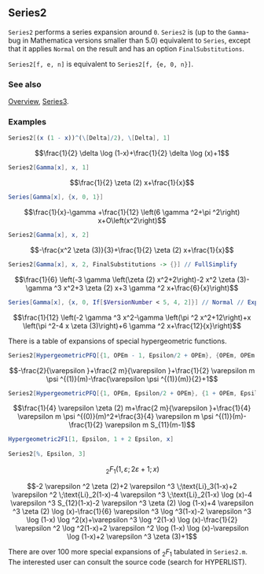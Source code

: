 ## Series2

`Series2` performs a series expansion around `0`. `Series2` is (up to the `Gamma`-bug in Mathematica versions smaller than 5.0) equivalent to `Series`, except that it applies `Normal` on the result and has an option `FinalSubstitutions`.

`Series2[f, e, n]` is equivalent to `Series2[f, {e, 0, n}]`.

### See also

[Overview](Extra/FeynCalc.md), [Series3](Series3.md).

### Examples

```mathematica
Series2[(x (1 - x))^(\[Delta]/2), \[Delta], 1]
```

$$\frac{1}{2} \delta  \log (1-x)+\frac{1}{2} \delta  \log (x)+1$$

```mathematica
Series2[Gamma[x], x, 1]
```

$$\frac{1}{2} \zeta (2) x+\frac{1}{x}$$

```mathematica
Series[Gamma[x], {x, 0, 1}]
```

$$\frac{1}{x}-\gamma +\frac{1}{12} \left(6 \gamma ^2+\pi ^2\right) x+O\left(x^2\right)$$

```mathematica
Series2[Gamma[x], x, 2]
```

$$-\frac{x^2 \zeta (3)}{3}+\frac{1}{2} \zeta (2) x+\frac{1}{x}$$

```mathematica
Series2[Gamma[x], x, 2, FinalSubstitutions -> {}] // FullSimplify
```

$$\frac{1}{6} \left(-3 \gamma  \left(\zeta (2) x^2+2\right)-2 x^2 \zeta (3)-\gamma ^3 x^2+3 \zeta (2) x+3 \gamma ^2 x+\frac{6}{x}\right)$$

```mathematica
Series[Gamma[x], {x, 0, If[$VersionNumber < 5, 4, 2]}] // Normal // Expand // FullSimplify
```

$$\frac{1}{12} \left(-2 \gamma ^3 x^2-\gamma  \left(\pi ^2 x^2+12\right)+x \left(\pi ^2-4 x \zeta (3)\right)+6 \gamma ^2 x+\frac{12}{x}\right)$$

There is a table of expansions of special hypergeometric functions.

```mathematica
Series2[HypergeometricPFQ[{1, OPEm - 1, Epsilon/2 + OPEm}, {OPEm, OPEm + Epsilon}, 1], Epsilon, 1]
```

$$-\frac{2}{\varepsilon }+\frac{2 m}{\varepsilon }+\frac{1}{2} \varepsilon  m \psi ^{(1)}(m)-\frac{\varepsilon  \psi ^{(1)}(m)}{2}+1$$

```mathematica
Series2[HypergeometricPFQ[{1, OPEm, Epsilon/2 + OPEm}, {1 + OPEm, Epsilon + OPEm},  1], Epsilon, 1]
```

$$\frac{1}{4} \varepsilon  \zeta (2) m+\frac{2 m}{\varepsilon }+\frac{1}{4} \varepsilon  m \psi ^{(0)}(m)^2+\frac{3}{4} \varepsilon  m \psi ^{(1)}(m)-\frac{1}{2} \varepsilon  m S_{11}(m-1)$$

```mathematica
Hypergeometric2F1[1, Epsilon, 1 + 2 Epsilon, x] 
 
Series2[%, Epsilon, 3]
```

$$\, _2F_1(1,\varepsilon ;2 \varepsilon +1;x)$$

$$-2 \varepsilon ^2 \zeta (2)+2 \varepsilon ^3 \;\text{Li}_3(1-x)+2 \varepsilon ^2 \;\text{Li}_2(1-x)-4 \varepsilon ^3 \;\text{Li}_2(1-x) \log (x)-4 \varepsilon ^3 S_{12}(1-x)-2 \varepsilon ^3 \zeta (2) \log (1-x)+4 \varepsilon ^3 \zeta (2) \log (x)-\frac{1}{6} \varepsilon ^3 \log ^3(1-x)-2 \varepsilon ^3 \log (1-x) \log ^2(x)+\varepsilon ^3 \log ^2(1-x) \log (x)-\frac{1}{2} \varepsilon ^2 \log ^2(1-x)+2 \varepsilon ^2 \log (1-x) \log (x)-\varepsilon  \log (1-x)+2 \varepsilon ^3 \zeta (3)+1$$

There are over 100 more special expansions of ${}_2 F_1$ tabulated in `Series2.m`. The interested user can consult the source code (search for HYPERLIST).